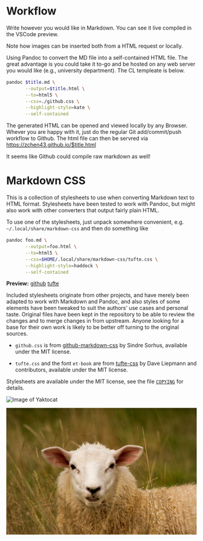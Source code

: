 # Workflow

Write however you would like in Markdown.
You can see it live compiled in the VSCode preview.

Note how images can be inserted both from a HTML request or 
locally.

Using Pandoc to convert the MD file into a self-contained HTML
file. The great advantage is you could take it to-go and be hosted on any web server you would like (e.g., university department). The CL templeate is below.

```bash
pandoc $title.md \
       --output=$title.html \
       --to=html5 \
       --css=./github.css \
       --highlight-style=kate \
       --self-contained
```

The generated HTML can be opened and viewed locally by any Browser. Whever you are happy with it, just do the regular Git add/commit/push workflow to Github. The html file can then be servred via https://zchen43.github.io/$title.html

It seems like Github could compile raw markdown as well!

Markdown CSS
============

This is a collection of stylesheets to use when converting Markdown text
to HTML format. Stylesheets have been tested to work with Pandoc, but
might also work with other converters that output fairly plain HTML.

To use one of the stylesheets, just unpack somewhere convenient, e.g.
`~/.local/share/markdown-css` and then do something like

```bash
pandoc foo.md \
       --output=foo.html \
       --to=html5 \
       --css=$HOME/.local/share/markdown-css/tufte.css \
       --highlight-style=haddock \
       --self-contained
```

**Preview:**
[github](https://otsaloma.io/pub/markdown-css-github.html)
[tufte](https://otsaloma.io/pub/markdown-css-tufte.html)

Included stylesheets originate from other projects, and have merely been
adapted to work with Markdown and Pandoc, and also styles of some
elements have been tweaked to suit the authors' use cases and personal
taste. Original files have been kept in the repository to be able to
review the changes and to merge changes in from upstream. Anyone looking
for a base for their own work is likely to be better off turning to the
original sources.

* `github.css` is from [github-markdown-css][1] by Sindre Sorhus,
  available under the MIT license.

* `tufte.css` and the font `et-book` are from [tufte-css][2] by Dave
  Liepmann and contributors, available under the MIT license.

[1]: https://github.com/sindresorhus/github-markdown-css
[2]: https://github.com/edwardtufte/tufte-css

Stylesheets are available under the MIT license, see the file
[`COPYING`](COPYING) for details.


![Image of Yaktocat](https://octodex.github.com/images/yaktocat.png)

![GitHub Logo](./sheep.jpg)